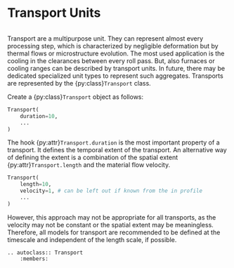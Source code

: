 # Transport Units

```{py:currentmodule} pyroll.core
```

Transport are a multipurpose unit.
They can represent almost every processing step, which is characterized by negligible deformation but by thermal flows or microstructure evolution.
The most used application is the cooling in the clearances between every roll pass.
But, also furnaces or cooling ranges can be described by transport units.
In future, there may be dedicated specialized unit types to represent such aggregates.
Transports are represented by the {py:class}`Transport` class.

Create a {py:class}`Transport` object as follows:

```python
Transport(
    duration=10,
    ...
)
```

The hook {py:attr}`Transport.duration` is the most important property of a transport.
It defines the temporal extent of the transport.
An alternative way of defining the extent is a combination of the spatial extent {py:attr}`Transport.length` and the material flow velocity.

```python
Transport(
    length=10,
    velocity=1, # can be left out if known from the in profile
    ...
)
```

However, this approach may not be appropriate for all transports, as the velocity may not be constant or the spatial extent may be meaningless.
Therefore, all models for transport are recommended to be defined at the timescale and independent of the length scale, if possible.

```{eval-rst} 
.. autoclass:: Transport
    :members:
```